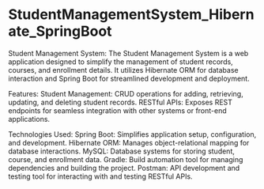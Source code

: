 # StudentManagementSystem_Hibernate_SpringBoot



Student Management System:
The Student Management System is a web application designed to simplify the management of student records, courses, and enrollment details. It utilizes Hibernate ORM for database interaction and Spring Boot for streamlined development and deployment.

Features:
Student Management: CRUD operations for adding, retrieving, updating, and deleting student records.
RESTful APIs: Exposes REST endpoints for seamless integration with other systems or front-end applications.

Technologies Used:
Spring Boot: Simplifies application setup, configuration, and development.
Hibernate ORM: Manages object-relational mapping for database interactions.
MySQL: Database systems for storing student, course, and enrollment data.
Gradle: Build automation tool for managing dependencies and building the project.
Postman: API development and testing tool for interacting with and testing RESTful APIs.
